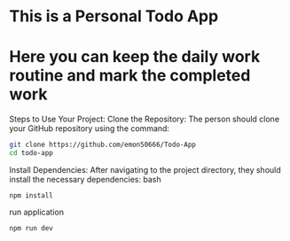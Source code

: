 # This is a Personal Todo App 
# Here you can keep the daily work routine and mark the completed work

Steps to Use Your Project:
Clone the Repository:
The person should clone your GitHub repository using the command:

``` bash
git clone https://github.com/emon50666/Todo-App
cd todo-app 
```
Install Dependencies:
After navigating to the project directory, they should install the necessary dependencies:
bash 
```
npm install
```
run application 
```
npm run dev
``` 
